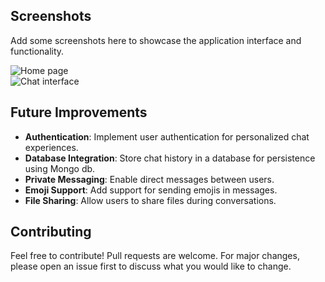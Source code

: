 
## Screenshots

Add some screenshots here to showcase the application interface and functionality.

![Home page](https://drive.google.com/uc?export=view&id=14mGyBnadD91HIgOTphlhKG2zh6VncOC4)  
![Chat interface](https://drive.google.com/uc?export=view&id=lpA0U7QqFHJk3xMX6EZXCuwUtFUYG5)
## Future Improvements

- **Authentication**: Implement user authentication for personalized chat experiences.
- **Database Integration**: Store chat history in a database for persistence using Mongo db.
- **Private Messaging**: Enable direct messages between users.
- **Emoji Support**: Add support for sending emojis in messages.
- **File Sharing**: Allow users to share files during conversations.

## Contributing

Feel free to contribute! Pull requests are welcome. For major changes, please open an issue first to discuss what you would like to change.
